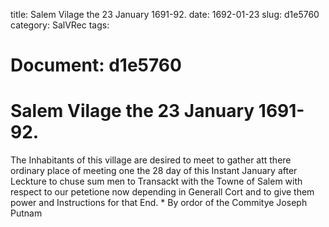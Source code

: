 title: Salem Vilage the 23 January 1691-92.
date: 1692-01-23
slug: d1e5760
category: SalVRec
tags: 




# Document: d1e5760


# Salem Vilage the 23 January 1691-92.

The Inhabitants of this village are desired to meet to gather att there ordinary place of meeting one the 28 day of this Instant January after Leckture to chuse sum men to Transackt with the Towne of Salem with respect to our petetione now depending in Generall Cort and to give them power and Instructions for that End.  * By ordor of the Commitye Joseph Putnam
